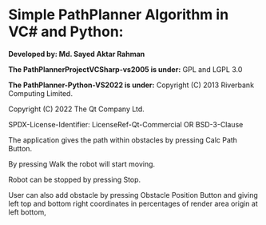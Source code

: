 
# Simple PathPlanner Algorithm in VC# and Python: #

**Developed by: Md. Sayed  Aktar Rahman**

**The PathPlannerProjectVCSharp-vs2005 is under:**
GPL and LGPL 3.0


**The PathPlanner-Python-VS2022 is under:**
Copyright (C) 2013 Riverbank Computing Limited.

Copyright (C) 2022 The Qt Company Ltd.

SPDX-License-Identifier: LicenseRef-Qt-Commercial OR BSD-3-Clause

The application gives the path within obstacles by pressing Calc Path Button. 

By pressing Walk the robot will start moving.

Robot can be stopped by pressing Stop.

User can also add obstacle by pressing Obstacle Position Button and giving left top and bottom right coordinates in percentages of  render area origin at left bottom,